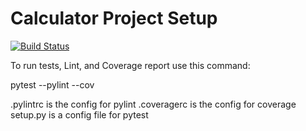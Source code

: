 # Calculator Project Setup
[![Build Status](https://app.travis-ci.com/svoishnis/calc2.svg?branch=main)](https://app.travis-ci.com/svoishnis/calc2)

To run tests, Lint, and Coverage report use this command:

pytest  --pylint --cov

.pylintrc is the config for pylint
.coveragerc is the config for coverage
setup.py is a config file for pytest
